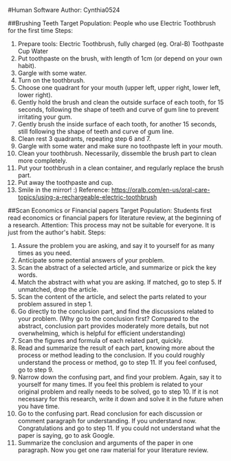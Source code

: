 #Human Software
Author: Cynthia0524

##Brushing Teeth
Target Population: People who use Electric Toothbrush for the first time
Steps:
  1. Prepare tools:
     Electric Toothbrush, fully charged (eg. Oral-B)
     Toothpaste
     Cup
     Water
  2. Put toothpaste on the brush, with length of 1cm (or depend on your own habit).
  3. Gargle with some water.
  4. Turn on the toothbrush.
  5. Choose one quadrant for your mouth (upper left, upper right, lower left, lower right).
  6. Gently hold the brush and clean the outside surface of each tooth, for 15 seconds, following the shape of teeth and curve of gum line to prevent irritating your gum.
  7. Gently brush the inside surface of each tooth, for another 15 seconds, still following the shape of teeth and curve of gum line.
  8. Clean rest 3 quadrants, repeating step 6 and 7.
  9. Gargle with some water and make sure no toothpaste left in your mouth.
  10. Clean your toothbrush. Necessarily, dissemble the brush part to clean more completely.
  11. Put your toothbrush in a clean container, and regularly replace the brush part.
  12. Put away the toothpaste and cup.
  13. Smile in the mirror! :)
Reference: https://oralb.com/en-us/oral-care-topics/using-a-rechargeable-electric-toothbrush

##Scan Economics or Financial papers
Target Population: Students first read economics or financial papers for literature review, at the beginning of a research.
Attention: This process may not be suitable for everyone. It is just from the author's habit.
Steps:
  1. Assure the problem you are asking, and say it to yourself for as many times as you need.
  2. Anticipate some potential answers of your problem.
  3. Scan the abstract of a selected article, and summarize or pick the key words.
  4. Match the abstract with what you are asking.
     If matched, go to step 5.
     If unmatched, drop the article.
  5. Scan the content of the article, and select the parts related to your problem assured in step 1.
  6. Go directly to the conclusion part, and find the discussions related to your problem.
     (Why go to the conclusion first? Compared to the abstract, conclusion part provides moderately more details, but not overwhelming, which is helpful for efficient understanding)
  7. Scan the figures and formula of each related part, quickly.
  8. Read and summarize the result of each part, knowing more about the process or method leading to the conclusion.
     If you could roughly understand the process or method, go to step 11.
     If you feel confused, go to step 9.
  9. Narrow down the confusing part, and find your problem. Again, say it to yourself for many times.
     If you feel this problem is related to your original problem and really needs to be solved, go to step 10.
     If it is not necessary for this research, write it down and solve it in the future when you have time.
  10. Go to the confusing part. Read conclusion for each discussion or comment paragraph for understanding.
     If you understand now. Congratulations and go to step 11.
     If you could not understand what the paper is saying, go to ask Google.
  11. Summarize the conclusion and arguments of the paper in one paragraph. Now you get one raw material for your literature review. 
